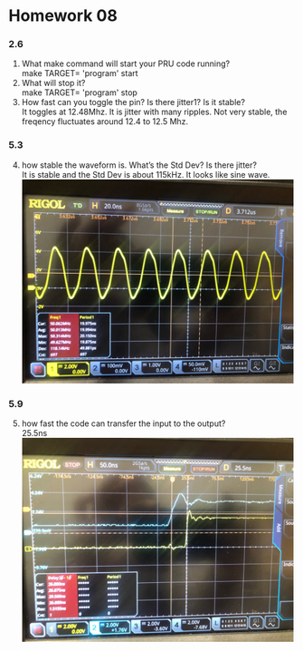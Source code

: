 # Homework 08
### 2.6
1. What make command will start your PRU code running?  
make TARGET= 'program' start  
2. What will stop it?  
make TARGET= 'program' stop 
3. How fast can you toggle the pin? Is there jitter1? Is it stable?  
It toggles at 12.48Mhz. It is jitter with many ripples. Not very stable, the freqency fluctuates around 12.4 to 12.5 Mhz.  
### 5.3
4. how stable the waveform is. What’s the Std Dev? Is there jitter?  
It is stable and the Std Dev is about 115kHz. It looks like sine wave.  
![alt text](MicrosoftTeams-image%20(13).png?raw=true "Title")
### 5.9
5. how fast the code can transfer the input to the output?  
25.5ns
![alt text](MicrosoftTeams-image%20(14).png?raw=true "Title")

